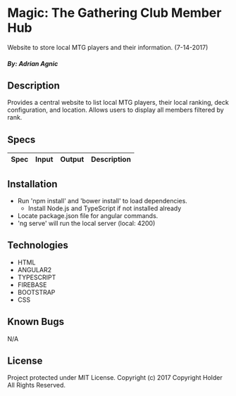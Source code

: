 # Magic: The Gathering Club Member Hub
  Website to store local MTG players and their information. (7-14-2017)
##### By: Adrian Agnic

## Description
  Provides a central website to list local MTG players, their local ranking, deck configuration, and location. Allows users to display all members filtered by rank.

## Specs
Spec | Input | Output | Description
--- | --- | --- | ---

## Installation
* Run 'npm install' and 'bower install' to load dependencies.
  * Install Node.js and TypeScript if not installed already
* Locate package.json file for angular commands.
* 'ng serve' will run the local server (local: 4200)

## Technologies
* HTML
* ANGULAR2
* TYPESCRIPT
* FIREBASE
* BOOTSTRAP
* CSS

## Known Bugs
  N/A

## License
Project protected under MIT License.
Copyright (c) 2017 Copyright Holder All Rights Reserved.
